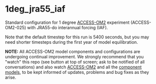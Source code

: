 # 1deg_jra55_iaf
Standard configuration for 1 degree [ACCESS-OM2](https://github.com/COSIMA/access-om2) experiment (ACCESS-OM2-025) with JRA55-do interannual forcing (IAF).

Note that the default timestep for this run is 5400 seconds, but you may need shorter timesteps during the first year of model equilibration.

**NOTE:** All ACCESS-OM2 model components and configurations are undergoing continual improvement. We strongly recommend that you "watch" this repo (see button at top of screen; ask to be notified of all conversations) and also watch [ACCESS-OM2](https://github.com/COSIMA/access-om2) and all the [component models](https://github.com/COSIMA/access-om2/tree/master/src), to be kept informed of updates, problems and bug fixes as they arise.
